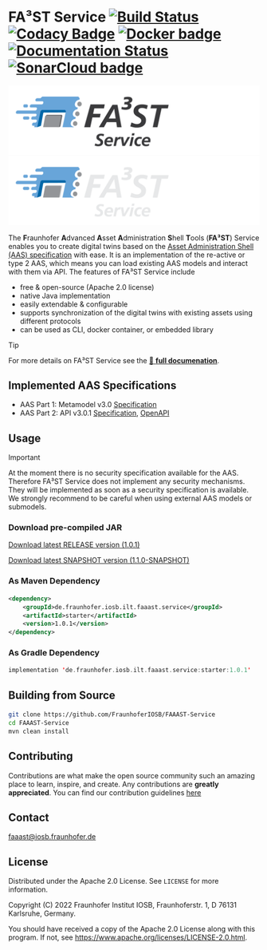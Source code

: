 # FA³ST Service [![Build Status](https://github.com/FraunhoferIOSB/FAAAST-Service/workflows/Maven%20Build/badge.svg)](https://github.com/FraunhoferIOSB/FAAAST-Service/actions) [![Codacy Badge](https://app.codacy.com/project/badge/Grade/25f6aafbdb0a4b5e8ba23672ec9411e5)](https://www.codacy.com/gh/FraunhoferIOSB/FAAAST-Service/dashboard?utm_source=github.com&amp;utm_medium=referral&amp;utm_content=FraunhoferIOSB/FAAAST-Service&amp;utm_campaign=Badge_Grade) [![Docker badge](https://img.shields.io/docker/pulls/fraunhoferiosb/faaast-service.svg)](https://hub.docker.com/r/fraunhoferiosb/faaast-service/) [![Documentation Status](https://readthedocs.org/projects/faaast-service/badge/?version=latest)](https://faaast-service.readthedocs.io/en/latest/?badge=latest) <a href="https://sonarcloud.io/summary/new_code?id=FraunhoferIOSB_FAAAST-Service" ><img src="https://sonarcloud.io/images/project_badges/sonarcloud-white.svg" alt="SonarCloud badge" width="105"/></a>

![FA³ST Logo Light](./docs/source/images/logo-positiv.png/#gh-light-mode-only "FA³ST Service Logo")
![FA³ST Logo Dark](./docs/source/images/logo-negativ.png/#gh-dark-mode-only "FA³ST Service Logo")

The **F**raunhofer **A**dvanced **A**sset **A**dministration **S**hell **T**ools (**FA³ST**) Service enables you to create digital twins based on the [Asset Administration Shell (AAS) specification](https://industrialdigitaltwin.org/en/content-hub/aasspecifications) with ease.
It is an implementation of the re-active or type 2 AAS, which means you can load existing AAS models and interact with them via API.
The features of FA³ST Service include

- free & open-source (Apache 2.0 license)
- native Java implementation
- easily extendable & configurable
- supports synchronization of the digital twins with existing assets using different protocols
- can be used as CLI, docker container, or embedded library


> [!TIP]
> For more details on FA³ST Service see the [:blue_book: **full documenation**](https://faaast-service.readthedocs.io/).


## Implemented AAS Specifications

- AAS Part 1: Metamodel v3.0 [Specification](https://industrialdigitaltwin.org/en/content-hub/aasspecifications/specification-of-the-asset-administration-shell-part-1-metamodel-idta-number-01001-3-0)
- AAS Part 2: API v3.0.1 [Specification](https://industrialdigitaltwin.org/en/content-hub/aasspecifications/specification-of-the-asset-administration-shell-part-2-application-programming-interfaces-idta-number-01002-3-0), [OpenAPI](https://app.swaggerhub.com/apis/Plattform_i40/Entire-API-Collection/V3.0.1)


## Usage

> [!IMPORTANT]
> At the moment there is no security specification available for the AAS.
> Therefore FA³ST Service does not implement any security mechanisms.
> They will be implemented as soon as a security specification is available.
> We strongly recommend to be careful when using external AAS models or submodels.

### Download pre-compiled JAR

<!--start:download-release-->
[Download latest RELEASE version (1.0.1)](https://repo1.maven.org/maven2/de/fraunhofer/iosb/ilt/faaast/service/starter/1.0.1/starter-1.0.1.jar)<!--end:download-release-->

<!--start:download-snapshot-->
[Download latest SNAPSHOT version (1.1.0-SNAPSHOT)](https://oss.sonatype.org/service/local/artifact/maven/redirect?r=snapshots&g=de.fraunhofer.iosb.ilt.faaast.service&a=starter&v=1.1.0-SNAPSHOT)<!--end:download-snapshot-->

### As Maven Dependency
```xml
<dependency>
	<groupId>de.fraunhofer.iosb.ilt.faaast.service</groupId>
	<artifactId>starter</artifactId>
	<version>1.0.1</version>
</dependency>
```

### As Gradle Dependency
```kotlin
implementation 'de.fraunhofer.iosb.ilt.faaast.service:starter:1.0.1'
```

## Building from Source

```sh
git clone https://github.com/FraunhoferIOSB/FAAAST-Service
cd FAAAST-Service
mvn clean install
```

## Contributing

Contributions are what make the open source community such an amazing place to learn, inspire, and create. Any contributions are **greatly appreciated**.
You can find our contribution guidelines [here](CONTRIBUTING.md)

## Contact

faaast@iosb.fraunhofer.de

## License

Distributed under the Apache 2.0 License. See `LICENSE` for more information.

Copyright (C) 2022 Fraunhofer Institut IOSB, Fraunhoferstr. 1, D 76131 Karlsruhe, Germany.

You should have received a copy of the Apache 2.0 License along with this program. If not, see https://www.apache.org/licenses/LICENSE-2.0.html.
